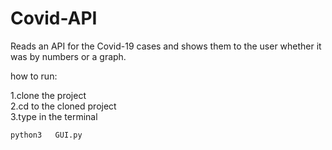 # Covid-API


Reads an API for the Covid-19 cases and shows them to the user whether it was by numbers or a graph.


how to run:

1.clone the project <br>
2.cd to the cloned project <br>
3.type in the terminal <br>
```
python3   GUI.py
```
